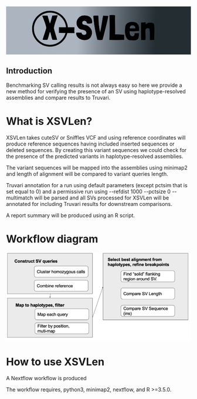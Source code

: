 ![logo](./images/NewLogo.png)




## Introduction

Benchmarking SV calling results is not always easy so here we provide a new method for verifying the presence of an SV using haplotype-resolved assemblies and compare results to Truvari.


# What is XSVLen?

XSVLen takes cuteSV or Sniffles VCF and using reference coordinates will produce reference sequences having included inserted sequences or deleted sequences. By creating this variant sequences we could check for the presence of the predicted variants in haplotype-resolved assemblies.

The variant sequences will be mapped into the assemblies using minimap2 and length of alignment will be compared to variant queries length. 

Truvari annotation for a run using default parameters (except pctsim that is set equal to 0) and a permissive run using --refdist 1000 --pctsize 0 --multimatch will be parsed and all SVs processed for XSVLen will be annotated for including Truvari results for downstream comparisons.

A report summary will be produced using an R script. 

# Workflow diagram

![logo](./images/Workflow.png)

# How to use XSVLen
  
A Nextflow workflow is produced

The workflow requires, python3, minimap2, nextflow, and R >=3.5.0.

